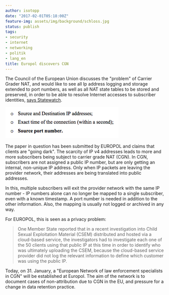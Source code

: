 ```yaml
---
author: isotopp
date: "2017-02-01T05:18:00Z"
feature-img: assets/img/background/schloss.jpg
status: publish
tags:
- security
- internet
- networking
- politik
- lang_en
title: Europol discovers CGN
---
```

The Council of the European Union discusses the "problem" of Carrier Grader
NAT, and would like to see all Ip address logging and storage extended to
port numbers, as well as all NAT state tables to be stored and preserved, in
order to be able to resolve Internet accesses to subscriber identities,
[says Statewatch](http://www.statewatch.org/news/2017/jan/eu-europol-cgn-tech-going-dark-data-retention-note-5127-17.pdf).

![](/uploads/2017/01/Screen-Shot-2017-01-31-at-21.00.17.png)

The paper in question has been submitted by EUROPOL and claims that clients
are "going dark". The scarcity of IP v4 addresses leads to more and more
subscribers being subject to carrier grade NAT (CGN). In CGN, subscribers
are not assigned a public IP number, but are only getting an internal,
non-unique IP address. Only when IP packets are leaving the provider
network, their addresses are being translated into public addresses. 

In this, multiple subscribers will exit the provider network with the same
IP number - IP numbers alone can no longer be mapped to a single subscriber,
even with a known timestamp. A port number is needed in addition to the
other information. Also, the mapping is usually not logged or archived in
any way.

For EUROPOL, this is seen as a privacy problem:

> One Member State reported that in a recent investigation into Child Sexual
> Exploitation Material (CSEM) distributed and hosted via a cloud-based
> service, the investigators had to investigate each one of the 50 clients
> using that public IP at this time in order to identify who was ultimately
> uploading the CSEM, because the cloud-based service provider did not log
> the relevant information to define which customer was using the public IP.

Today, on 31. January, a "European Network of law enforcement specialists in
CGN" will be established at Europol. The aim of the network is to document
cases of non-attribution due to CGN in the EU, and pressure for a change in
data retention practice.
